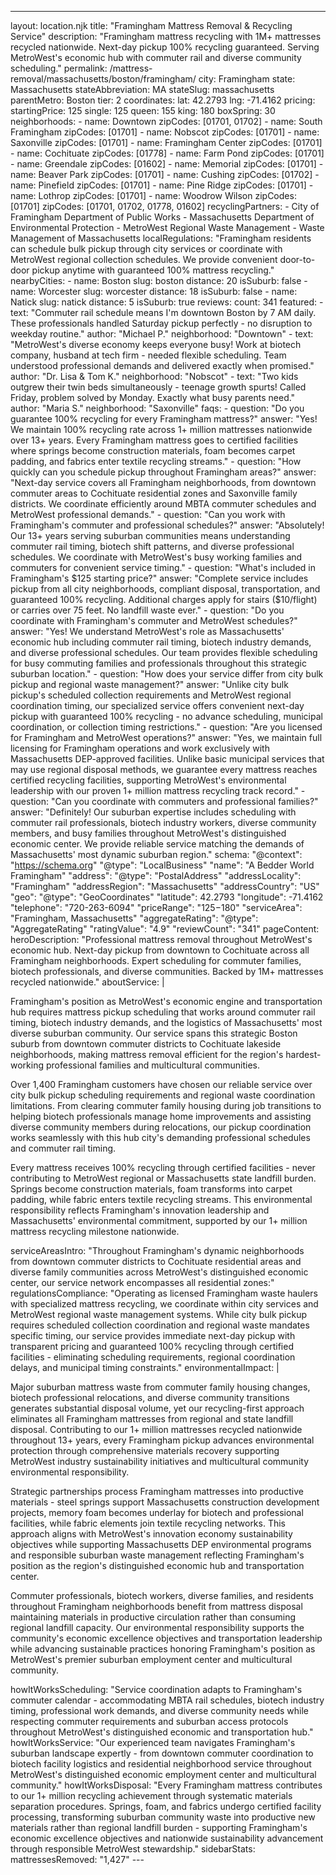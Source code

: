 ---
layout: location.njk
title: "Framingham Mattress Removal & Recycling Service"
description: "Framingham mattress recycling with 1M+ mattresses recycled nationwide. Next-day pickup 100% recycling guaranteed. Serving MetroWest's economic hub with commuter rail and diverse community scheduling."
permalink: /mattress-removal/massachusetts/boston/framingham/
city: Framingham state: Massachusetts stateAbbreviation: MA stateSlug: massachusetts parentMetro: Boston tier: 2 coordinates: lat: 42.2793 lng: -71.4162 pricing: startingPrice: 125 single: 125 queen: 155 king: 180 boxSpring: 30 neighborhoods: - name: Downtown zipCodes: [01701, 01702] - name: South Framingham zipCodes: [01701] - name: Nobscot zipCodes: [01701] - name: Saxonville zipCodes: [01701] - name: Framingham Center zipCodes: [01701] - name: Cochituate zipCodes: [01778] - name: Farm Pond zipCodes: [01701] - name: Greendale zipCodes: [01602] - name: Memorial zipCodes: [01701] - name: Beaver Park zipCodes: [01701] - name: Cushing zipCodes: [01702] - name: Pinefield zipCodes: [01701] - name: Pine Ridge zipCodes: [01701] - name: Lothrop zipCodes: [01701] - name: Woodrow Wilson zipCodes: [01701] zipCodes: [01701, 01702, 01778, 01602] recyclingPartners: - City of Framingham Department of Public Works - Massachusetts Department of Environmental Protection - MetroWest Regional Waste Management - Waste Management of Massachusetts localRegulations: "Framingham residents can schedule bulk pickup through city services or coordinate with MetroWest regional collection schedules. We provide convenient door-to-door pickup anytime with guaranteed 100% mattress recycling." nearbyCities: - name: Boston slug: boston distance: 20 isSuburb: false - name: Worcester slug: worcester distance: 18 isSuburb: false - name: Natick slug: natick distance: 5 isSuburb: true reviews: count: 341 featured: - text: "Commuter rail schedule means I'm downtown Boston by 7 AM daily. These professionals handled Saturday pickup perfectly - no disruption to weekday routine." author: "Michael P." neighborhood: "Downtown" - text: "MetroWest's diverse economy keeps everyone busy! Work at biotech company, husband at tech firm - needed flexible scheduling. Team understood professional demands and delivered exactly when promised." author: "Dr. Lisa & Tom K." neighborhood: "Nobscot" - text: "Two kids outgrew their twin beds simultaneously - teenage growth spurts! Called Friday, problem solved by Monday. Exactly what busy parents need." author: "Maria S." neighborhood: "Saxonville" faqs: - question: "Do you guarantee 100% recycling for every Framingham mattress?" answer: "Yes! We maintain 100% recycling rate across 1+ million mattresses nationwide over 13+ years. Every Framingham mattress goes to certified facilities where springs become construction materials, foam becomes carpet padding, and fabrics enter textile recycling streams." - question: "How quickly can you schedule pickup throughout Framingham areas?" answer: "Next-day service covers all Framingham neighborhoods, from downtown commuter areas to Cochituate residential zones and Saxonville family districts. We coordinate efficiently around MBTA commuter schedules and MetroWest professional demands." - question: "Can you work with Framingham's commuter and professional schedules?" answer: "Absolutely! Our 13+ years serving suburban communities means understanding commuter rail timing, biotech shift patterns, and diverse professional schedules. We coordinate with MetroWest's busy working families and commuters for convenient service timing." - question: "What's included in Framingham's $125 starting price?" answer: "Complete service includes pickup from all city neighborhoods, compliant disposal, transportation, and guaranteed 100% recycling. Additional charges apply for stairs ($10/flight) or carries over 75 feet. No landfill waste ever." - question: "Do you coordinate with Framingham's commuter and MetroWest schedules?" answer: "Yes! We understand MetroWest's role as Massachusetts' economic hub including commuter rail timing, biotech industry demands, and diverse professional schedules. Our team provides flexible scheduling for busy commuting families and professionals throughout this strategic suburban location." - question: "How does your service differ from city bulk pickup and regional waste management?" answer: "Unlike city bulk pickup's scheduled collection requirements and MetroWest regional coordination timing, our specialized service offers convenient next-day pickup with guaranteed 100% recycling - no advance scheduling, municipal coordination, or collection timing restrictions." - question: "Are you licensed for Framingham and MetroWest operations?" answer: "Yes, we maintain full licensing for Framingham operations and work exclusively with Massachusetts DEP-approved facilities. Unlike basic municipal services that may use regional disposal methods, we guarantee every mattress reaches certified recycling facilities, supporting MetroWest's environmental leadership with our proven 1+ million mattress recycling track record." - question: "Can you coordinate with commuters and professional families?" answer: "Definitely! Our suburban expertise includes scheduling with commuter rail professionals, biotech industry workers, diverse community members, and busy families throughout MetroWest's distinguished economic center. We provide reliable service matching the demands of Massachusetts' most dynamic suburban region." schema: "@context": "https://schema.org" "@type": "LocalBusiness" "name": "A Bedder World Framingham" "address": "@type": "PostalAddress" "addressLocality": "Framingham" "addressRegion": "Massachusetts" "addressCountry": "US" "geo": "@type": "GeoCoordinates" "latitude": 42.2793 "longitude": -71.4162 "telephone": "720-263-6094" "priceRange": "$125-$180" "serviceArea": "Framingham, Massachusetts" "aggregateRating": "@type": "AggregateRating" "ratingValue": "4.9" "reviewCount": "341" pageContent: heroDescription: "Professional mattress removal throughout MetroWest's economic hub. Next-day pickup from downtown to Cochituate across all Framingham neighborhoods. Expert scheduling for commuter families, biotech professionals, and diverse communities. Backed by 1M+ mattresses recycled nationwide." aboutService: | <p>Framingham's position as MetroWest's economic engine and transportation hub requires mattress pickup scheduling that works around commuter rail timing, biotech industry demands, and the logistics of Massachusetts' most diverse suburban community. Our service spans this strategic Boston suburb from downtown commuter districts to Cochituate lakeside neighborhoods, making mattress removal efficient for the region's hardest-working professional families and multicultural communities.</p> <p>Over 1,400 Framingham customers have chosen our reliable service over city bulk pickup scheduling requirements and regional waste coordination limitations. From clearing commuter family housing during job transitions to helping biotech professionals manage home improvements and assisting diverse community members during relocations, our pickup coordination works seamlessly with this hub city's demanding professional schedules and commuter rail timing.</p> <p>Every mattress receives 100% recycling through certified facilities - never contributing to MetroWest regional or Massachusetts state landfill burden. Springs become construction materials, foam transforms into carpet padding, while fabric enters textile recycling streams. This environmental responsibility reflects Framingham's innovation leadership and Massachusetts' environmental commitment, supported by our 1+ million mattress recycling milestone nationwide.</p> serviceAreasIntro: "Throughout Framingham's dynamic neighborhoods from downtown commuter districts to Cochituate residential areas and diverse family communities across MetroWest's distinguished economic center, our service network encompasses all residential zones:" regulationsCompliance: "Operating as licensed Framingham waste haulers with specialized mattress recycling, we coordinate within city services and MetroWest regional waste management systems. While city bulk pickup requires scheduled collection coordination and regional waste mandates specific timing, our service provides immediate next-day pickup with transparent pricing and guaranteed 100% recycling through certified facilities - eliminating scheduling requirements, regional coordination delays, and municipal timing constraints." environmentalImpact: | <p>Major suburban mattress waste from commuter family housing changes, biotech professional relocations, and diverse community transitions generates substantial disposal volume, yet our recycling-first approach eliminates all Framingham mattresses from regional and state landfill disposal. Contributing to our 1+ million mattresses recycled nationwide throughout 13+ years, every Framingham pickup advances environmental protection through comprehensive materials recovery supporting MetroWest industry sustainability initiatives and multicultural community environmental responsibility.</p> <p>Strategic partnerships process Framingham mattresses into productive materials - steel springs support Massachusetts construction development projects, memory foam becomes underlay for biotech and professional facilities, while fabric elements join textile recycling networks. This approach aligns with MetroWest's innovation economy sustainability objectives while supporting Massachusetts DEP environmental programs and responsible suburban waste management reflecting Framingham's position as the region's distinguished economic hub and transportation center.</p> <p>Commuter professionals, biotech workers, diverse families, and residents throughout Framingham neighborhoods benefit from mattress disposal maintaining materials in productive circulation rather than consuming regional landfill capacity. Our environmental responsibility supports the community's economic excellence objectives and transportation leadership while advancing sustainable practices honoring Framingham's position as MetroWest's premier suburban employment center and multicultural community.</p> howItWorksScheduling: "Service coordination adapts to Framingham's commuter calendar - accommodating MBTA rail schedules, biotech industry timing, professional work demands, and diverse community needs while respecting commuter requirements and suburban access protocols throughout MetroWest's distinguished economic and transportation hub." howItWorksService: "Our experienced team navigates Framingham's suburban landscape expertly - from downtown commuter coordination to biotech facility logistics and residential neighborhood service throughout MetroWest's distinguished economic employment center and multicultural community." howItWorksDisposal: "Every Framingham mattress contributes to our 1+ million recycling achievement through systematic materials separation procedures. Springs, foam, and fabrics undergo certified facility processing, transforming suburban community waste into productive new materials rather than regional landfill burden - supporting Framingham's economic excellence objectives and nationwide sustainability advancement through responsible MetroWest stewardship." sidebarStats: mattressesRemoved: "1,427" ---